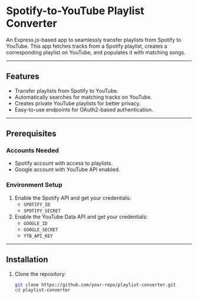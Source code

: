 # Spotify-to-YouTube Playlist Converter  

An Express.js-based app to seamlessly transfer playlists from Spotify to YouTube. This app fetches tracks from a Spotify playlist, creates a corresponding playlist on YouTube, and populates it with matching songs.  

---

## Features  
- Transfer playlists from Spotify to YouTube.  
- Automatically searches for matching tracks on YouTube.  
- Creates private YouTube playlists for better privacy.  
- Easy-to-use endpoints for OAuth2-based authentication.  

---

## Prerequisites  

### Accounts Needed  
- Spotify account with access to playlists.  
- Google account with YouTube API enabled.  

### Environment Setup  
1. Enable the Spotify API and get your credentials:  
   - `SPOTIFY_ID`  
   - `SPOTIFY_SECRET`  
2. Enable the YouTube Data API and get your credentials:  
   - `GOOGLE_ID`  
   - `GOOGLE_SECRET`  
   - `YTB_API_KEY`  

---

## Installation  

1. Clone the repository:  
   ```bash
   git clone https://github.com/your-repo/playlist-converter.git
   cd playlist-converter

